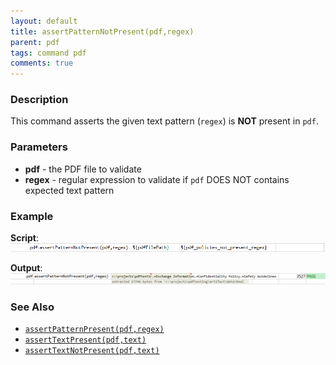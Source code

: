 ```yaml
---
layout: default
title: assertPatternNotPresent(pdf,regex)
parent: pdf
tags: command pdf
comments: true
---
```



### Description
This command asserts the given text pattern (`regex`) is **NOT** present in `pdf`.


### Parameters
- **pdf** \- the PDF file to validate
- **regex** \- regular expression to validate if `pdf` DOES NOT contains expected text pattern


### Example
**Script**:<br/>
![script](image/assertPatternNotPresent_01.png)

**Output**:<br/>
![output](image/assertPatternNotPresent_02.png)


### See Also
- [`assertPatternPresent(pdf,regex)`](assertPatternPresent(pdf,regex))
- [`assertTextPresent(pdf,text)`](assertTextPresent(pdf,text))
- [`assertTextNotPresent(pdf,text)`](assertTextNotPresent(pdf,text))
